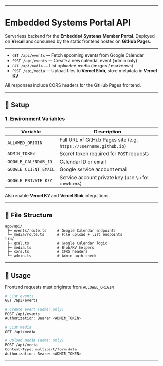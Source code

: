 
---

# Embedded Systems Portal API

Serverless backend for the **Embedded Systems Member Portal**.
Deployed on **Vercel** and consumed by the static frontend hosted on **GitHub Pages**.

---


* `GET /api/events` — Fetch upcoming events from Google Calendar
* `POST /api/events` — Create a new calendar event (admin only)
* `GET /api/media` — List uploaded media (images / markdown)
* `POST /api/media` — Upload files to **Vercel Blob**, store metadata in **Vercel KV**

All responses include CORS headers for the GitHub Pages frontend.

---

## 🔧 Setup

### 1. Environment Variables

| Variable              | Description                                                            |
| --------------------- | ---------------------------------------------------------------------- |
| `ALLOWED_ORIGIN`      | Full URL of GitHub Pages site (e.g. `https://username.github.io`) |
| `ADMIN_TOKEN`         | Secret token required for `POST` requests                              |
| `GOOGLE_CALENDAR_ID`  | Calendar ID or email                                                   |
| `GOOGLE_CLIENT_EMAIL` | Google service account email                                           |
| `GOOGLE_PRIVATE_KEY`  | Service account private key (use `\n` for newlines)                    |

Also enable **Vercel KV** and **Vercel Blob** integrations.

---

## 📁 File Structure

```
app/api/
 ├─ events/route.ts     # Google Calendar endpoints
 └─ media/route.ts      # File upload + list endpoints
lib/
 ├─ gcal.ts             # Google Calendar logic
 ├─ media.ts            # Blob/KV helpers
 ├─ cors.ts             # CORS headers
 └─ admin.ts            # Admin auth check
```

---

## 🔐 Usage

Frontend requests must originate from `ALLOWED_ORIGIN`.

```bash
# List events
GET /api/events

# Create event (admin only)
POST /api/events
Authorization: Bearer <ADMIN_TOKEN>

# List media
GET /api/media

# Upload media (admin only)
POST /api/media
Content-Type: multipart/form-data
Authorization: Bearer <ADMIN_TOKEN>
```

---
